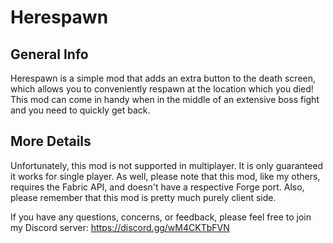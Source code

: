 # Herespawn

## General Info

Herespawn is a simple mod that adds an extra button to the death screen, which allows you to conveniently respawn at the location which you died! This mod can come in handy when in the middle of an extensive boss fight and you need to quickly get back.

## More Details

Unfortunately, this mod is not supported in multiplayer. It is only guaranteed it works for single player. As well, please note that this mod, like my others, requires the Fabric API, and doesn't have a respective Forge port. Also, please remember that this mod is pretty much purely client side.

If you have any questions, concerns, or feedback, please feel free to join my Discord server:
https://discord.gg/wM4CKTbFVN
